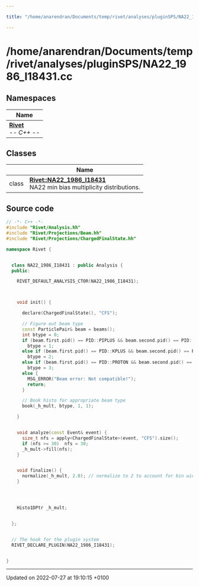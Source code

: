```yaml
---

title: "/home/anarendran/Documents/temp/rivet/analyses/pluginSPS/NA22_1986_I18431.cc"

---
```


# /home/anarendran/Documents/temp/rivet/analyses/pluginSPS/NA22_1986_I18431.cc



## Namespaces

| Name           |
| -------------- |
| **[Rivet](http://example.org/namespaces/namespacerivet/)** <br>-*- C++ -*-  |

## Classes

|                | Name           |
| -------------- | -------------- |
| class | **[Rivet::NA22_1986_I18431](http://example.org/classes/classrivet_1_1na22__1986__i18431/)** <br>NA22 min bias multiplicity distributions.  |




## Source code

```cpp
// -*- C++ -*-
#include "Rivet/Analysis.hh"
#include "Rivet/Projections/Beam.hh"
#include "Rivet/Projections/ChargedFinalState.hh"

namespace Rivet {


  class NA22_1986_I18431 : public Analysis {
  public:

    RIVET_DEFAULT_ANALYSIS_CTOR(NA22_1986_I18431);



    void init() {

      declare(ChargedFinalState(), "CFS");

      // Figure out beam type
      const ParticlePair& beam = beams();
      int btype = 0;
      if (beam.first.pid() == PID::PIPLUS && beam.second.pid() == PID::PROTON)
        btype = 1;
      else if (beam.first.pid() == PID::KPLUS && beam.second.pid() == PID::PROTON)
        btype = 2;
      else if (beam.first.pid() == PID::PROTON && beam.second.pid() == PID::PROTON)
        btype = 3;
      else {
        MSG_ERROR("Beam error: Not compatible!");
        return;
      }

      // Book histo for appropriate beam type
      book(_h_mult, btype, 1, 1);

    }


    void analyze(const Event& event) {
      size_t nfs = apply<ChargedFinalState>(event, "CFS").size();
      if (nfs >= 30)  nfs = 30;
      _h_mult->fill(nfs);
    }


    void finalize() {
      normalize(_h_mult, 2.0); // normalize to 2 to account for bin width
    }




    Histo1DPtr _h_mult;


  };


  // The hook for the plugin system
  RIVET_DECLARE_PLUGIN(NA22_1986_I18431);


}
```


-------------------------------

Updated on 2022-07-27 at 19:10:15 +0100
